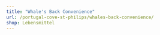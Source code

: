 ```yaml
---
title: "Whale's Back Convenience"
url: /portugal-cove-st-philips/whales-back-convenience/
shop: Lebensmittel
---
```

